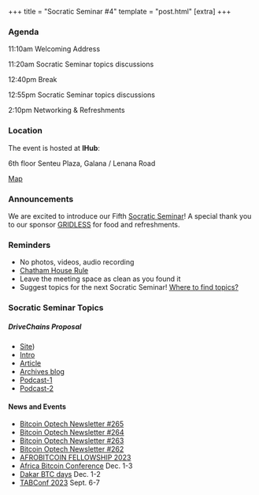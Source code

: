  +++
 title = "Socratic Seminar #4"
 template = "post.html"
 [extra]
 +++

 ### Agenda

 11:10am Welcoming Address

 11:20am Socratic Seminar topics discussions

 12:40pm Break

 12:55pm Socratic Seminar topics discussions

 2:10pm Networking & Refreshments

 ### Location

 The event is hosted at **IHub**:

 6th floor Senteu Plaza, 
 Galana / Lenana Road 

 [Map](https://www.google.com/maps/place/iHub/@-1.2891199,36.7809786,17z/data=!3m1!4b1!4m5!3m4!1s0x182f109996536c39:0x4eb6d6e1e16b4153!8m2!3d-1.2891199!4d36.7831673)  


 ### Announcements

 We are excited to introduce our Fifth [Socratic Seminar](/about)! A special thank you to our 
 sponsor [GRIDLESS](https://gridlesscompute.com) for food and refreshments.

 ### Reminders

   - No photos, videos, audio recording
   - [Chatham House Rule](https://www.chathamhouse.org/about-us/chatham-house-rule)
   - Leave the meeting space as clean as you found it
   - Suggest topics for the next Socratic Seminar! [Where to find topics?](/about/find-topics)

 ### Socratic Seminar Topics

   ##### DriveChains Proposal
   - [Site](https://www.drivechain.info/))
   - [Intro](https://thebitcoinmanual.com/blockchain/drive-chains/)
   - [Article](https://bitcoinmagazine.com/technical/drivechain-makes-bitcoin-the-only-crypto)
   - [Archives blog](https://www.truthcoin.info/blog/drivechain/)
   - [Podcast-1](https://player.fm/series/what-bitcoin-did-with-peter-mccormack/should-drivechains-come-to-bitcoin-with-paul-sztorc-wbd540)
   - [Podcast-2](https://pod.link/1359544516/episode/a009eeb7ac3d441ac64e3d8367d9ae1b)
  
    

 #### News and Events

   - [Bitcoin Optech Newsletter #265](https://bitcoinops.org/en/newsletters/2023/08/23/)
   - [Bitcoin Optech Newsletter #264](https://bitcoinops.org/en/newsletters/2023/08/16/)
   - [Bitcoin Optech Newsletter #263](https://bitcoinops.org/en/newsletters/2023/08/09/)
   - [Bitcoin Optech Newsletter #262](https://bitcoinops.org/en/newsletters/2023/08/02/)
   - [AFROBITCOIN FELLOWSHIP 2023](https://www.afrobitcoin.org/fellowship)
   - [Africa Bitcoin Conference](https://www.afrobitcoin.org) Dec. 1-3
   - [Dakar BTC days](https://dakarbitcoindays.com/) Dec. 1-2
   - [TABConf 2023](https://2023.tabconf.com) Sept. 6-7